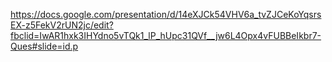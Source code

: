 https://docs.google.com/presentation/d/14eXJCk54VHV6a_tvZJCeKoYqsrsEX-z5FekV2rUN2jc/edit?fbclid=IwAR1hxk3IHYdno5vTQk1_lP_hUpc31QVf__jw6L4Opx4vFUBBeIkbr7-Ques#slide=id.p
